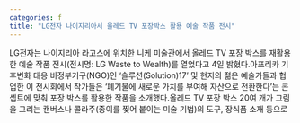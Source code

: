 ```yaml
---
categories: f
title: "LG전자 나이지리아서 올레드 TV 포장박스 활용 예술 작품 전시"
---
```

LG전자는 나이지리아 라고스에 위치한 니케 미술관에서 올레드 TV 포장 박스를 재활용한 예술 작품 전시(전시명: LG Waste to Wealth)를 열었다고 4일 밝혔다.아프리카 기후변화 대응 비정부기구(NGO)인 ‘솔루션(Solution)17’ 및 현지의 젊은 예술가들과 협업한 이 전시회에서 작가들은 ‘폐기물에 새로운 가치를 부여해 자산으로 전환한다’는 콘셉트에 맞춰 포장 박스를 활용한 작품을 소개했다.올레드 TV 포장 박스 20여 개가 그림을 그리는 캔버스나 콜라주(종이를 찢어 붙이는 미술 기법)의 도구, 장식품 소재 등으로